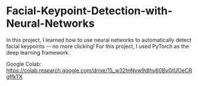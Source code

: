 # Facial-Keypoint-Detection-with-Neural-Networks

In this project, I learned how to use neural networks to automatically detect facial keypoints -- no more clicking! For this project, I used PyTorch as the deep learning framework.

Google Colab: https://colab.research.google.com/drive/15_w32tnNyw9dIhv60BvGtUOeCRgffkTX
